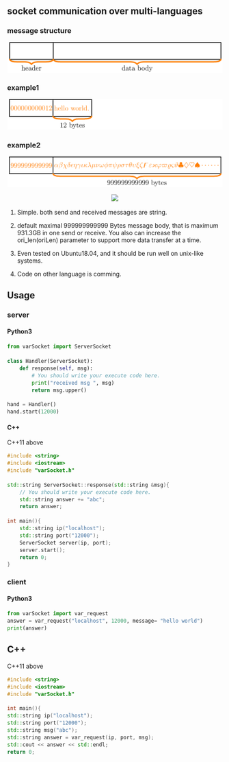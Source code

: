 ## socket communication over multi-languages


### message structure
![data](imgs/explain.png)
### example1
![data](imgs/example1.png)
### example2
![data](imgs/example2.png)

<p align="center"> 
<img src="imgs/data.pdf">
</p>

1. Simple. both send and received messages are string.

2. default maximal 999999999999 Bytes message body, that is maximum 931.3GB in one send or receive. You also can increase the ori_len(oriLen) parameter to support more data transfer at a time.

3. Even tested on Ubuntu18.04, and it should be run well on unix-like systems.

4. Code on other language is comming. 


## Usage

### server
#### Python3

```Python
from varSocket import ServerSocket

class Handler(ServerSocket):
    def response(self, msg):
        # You should write your execute code here.
        print("received msg ", msg)
        return msg.upper()

hand = Handler()
hand.start(12000)
```

#### C++
C++11 above
```C++
#include <string>                                                                                               
#include <iostream>                                                                                             
#include "varSocket.h"                                                                                          
                                                                                                                
std::string ServerSocket::response(std::string &msg){
    // You should write your execute code here.
    std::string answer += "abc";
    return answer; 
                                                                                                                
int main(){ 
    std::string ip("localhost");
    std::string port("12000");
    ServerSocket server(ip, port);
    server.start(); 
    return 0;
}
```


### client
#### Python3

```Python
from varSocket import var_request
answer = var_request("localhost", 12000, message= "hello world")
print(answer)
```


## C++
C++11 above
```C++
#include <string>
#include <iostream>
#include "varSocket.h"

int main(){
std::string ip("localhost");
std::string port("12000"); 
std::string msg("abc"); 
std::string answer = var_request(ip, port, msg);
std::cout << answer << std::endl;
return 0;
```

